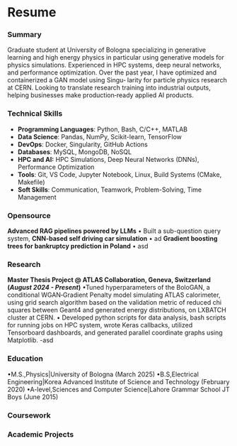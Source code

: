 # Resume

### Summary
Graduate student at University of Bologna specializing in generative learning and high energy physics in
particular using generative models for physics simulations. Experienced in HPC systems, deep neural networks,
and performance optimization. Over the past year, I have optimized and containerized a GAN model using Singu‑
larity for particle physics research at CERN. Looking to translate research training into industrial outputs, helping
businesses make production‑ready applied AI products.

### Technical Skills
- **Programming Languages**: Python, Bash, C/C++, MATLAB
- **Data Science**: Pandas, NumPy, Scikit-learn, TensorFlow
- **DevOps**: Docker, Singularity, GitHub Actions
- **Databases**: MySQL, MongoDB, NoSQL
- **HPC and AI:** HPC Simulations, Deep Neural Networks (DNNs), Performance Optimization
- **Tools**: Git, VS Code, Jupyter Notebook, Linux, Build Systems (CMake, Makefile)
- **Soft Skills**: Communication, Teamwork, Problem-Solving, Time Management

### Opensource
**Advanced RAG pipelines powered by LLMs**
• Built a sub-question query system, 
**CNN-based self driving car simulation**
• ad
**Gradient boosting trees for bankruptcy prediction in Poland**
• asd

### Research
**Master Thesis Project @ ATLAS Collaboration,  Geneva, Switzerland (_August 2024 - Present_)**
•Tuned hyperparameters of the BoloGAN, a conditional WGAN‑Gradient Penalty model simulating ATLAS calorimeter, using grid search
algorithm based on the validation metric of reduced chi squares between Geant4 and generated energy distributions, on LXBATCH
cluster at CERN.
• Developed python scripts for data analysis, bash scripts for running jobs on HPC system, wrote Keras callbacks, utilized Tensorboard
dashboards, and generated parallel coordinate graphs using Matplotlib.
-asd

### Education
•M.S.,Physics|University of Bologna (March 2025)
•B.S,Electrical Engineering|Korea Advanced Institute of Science and Technology (February 2020)
•A-level,Sciences and Computer Science|Lahore Grammar School JT Boys (June 2015)

### Coursework


### Academic Projects
